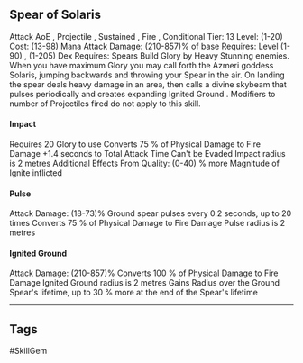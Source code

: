 ## Spear of Solaris
Attack
AoE , Projectile , Sustained , Fire , Conditional
Tier: 13
Level: (1-20)
Cost: (13-98) Mana
Attack Damage: (210-857)% of base
Requires: Level (1-90) , (1-205) Dex
Requires: Spears
Build Glory by Heavy Stunning enemies. When you have maximum Glory you may call forth the Azmeri goddess Solaris, jumping backwards and throwing your Spear in the air. On landing the spear deals heavy damage in an area, then calls a divine skybeam that pulses periodically and creates expanding Ignited Ground . Modifiers to number of Projectiles fired do not apply to this skill.
#### Impact
Requires 20 Glory to use
Converts 75 % of Physical Damage to Fire Damage
+1.4 seconds to Total Attack Time
Can't be Evaded
Impact radius is 2 metres
Additional Effects From Quality:
(0-40) % more Magnitude of Ignite inflicted
#### Pulse
Attack Damage: (18-73)%
Ground spear pulses every 0.2 seconds, up to 20 times
Converts 75 % of Physical Damage to Fire Damage
Pulse radius is 2 metres
#### Ignited Ground
Attack Damage: (210-857)%
Converts 100 % of Physical Damage to Fire Damage
Ignited Ground radius is 2 metres
Gains Radius over the Ground Spear's lifetime, up to 30 % more at the end of the Spear's lifetime

---
## Tags
#SkillGem
